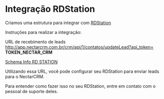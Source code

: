 # Integração RDStation

Criamos uma estrutura para integrar com [RDStation](www.rdstation.com.br)

Instruções para realizar a integração:

URL de recebimento de leads
http://app.nectarcrm.com.br/crm/api/1/contatos/updateLead?api_token= **TOKEN_NECTAR_CRM**

[Schema Info RD STATION](https://github.com/ResultadosDigitais/rdocs/blob/master/rdstation_integration.json)

Utilizando essa URL, você pode configurar seu RDStation para enviar leads para o NectarCRM.

Para entender como fazer isso no seu RDStation, entre em contato com o pessoal de suporte deles.
